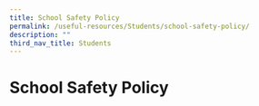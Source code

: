 ```yaml
---
title: School Safety Policy
permalink: /useful-resources/Students/school-safety-policy/
description: ""
third_nav_title: Students
---
```

# School Safety Policy

